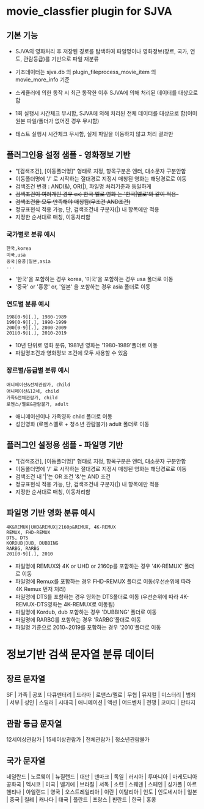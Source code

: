 # movie_classfier plugin for SJVA
## 기본 기능
- SJVA의 영화처리 후 저장된 경로를 탐색하여 파일명이나 영화정보(장르, 국가, 연도, 관람등급)를 기반으로 파일 재분류
- 기초데이터는 sjva.db 의 plugin_fileprocess_movie_item 의 movie_more_info 기준

- 스케쥴러에 의한 동작 시 최근 동작한 이후 SJVA에 의해 처리된 데이터를 대상으로 함
- 1회 실행시 시간체크 무시함, SJVA에 의해 처리된 전체 데이터를 대상으로 함(이미 원본 파일/폴더가 없어진 경우 무시함)
- 테스트 실행시 시간체크 무시함, 실제 파일을 이동하지 않고 처리 결과만 

## 플러그인용 설정 샘플 - 영화정보 기반
- "[검색조건], [이동폴더명]" 형태로 지정, 항목구분은 엔터, 대소문자 구분안함
- 이동폴더명에 '/' 로 시작하는 절대경로 지정시 매칭된 영화는 해당경로로 이동
- 검색조건 변경 : AND(&), OR(|), 파일명 처리기준과 동일하게 
- ~~검색조건이 여러개인 경우 ex) 한국 멜로 영화 는 '한국|멜로'와 같이 적용-~~
- ~~검색조건을 모두 만족해야 매칭됨(무조건 AND조건)~~
- 정규표현식 적용 가능, 단, 검색조건내 구분자(|) 내 항목에만 적용
- 지정한 순서대로 매칭, 이동처리함

### 국가별로 분류 예시 
```
한국,korea
미국,usa
중국|홍콩|일본,asia
...
```
- '한국'을 포함하는 경우 korea, '미국'을 포함하는 경우 usa 폴더로 이동 
- '중국' or '홍콩' or, '일본' 을 포함하는 경우 asia 폴더로 이동 

### 연도별 분류 예시
```
198[0-9][.], 1980-1989
199[0-9][.], 1990-1999
200[0-9][.], 2000-2009
201[0-9][.], 2010-2019
```
- 10년 단위로 영화 분류, 1981년 영화는 '1980-1989'폴더로 이동
- 파일명조건과 영화정보 조건에 모두 사용할 수 있음

### 장르별/등급별 분류 예시

```
애니메이션&전체관람가, child
애니메이션&12세, child
가족&전체관람가, child
로멘스/멜로&관람불가, adult
```
- 애니메이션이나 가족영화 child 폴더로 이동
- 성인영화 (로멘스멜로 + 청소년 관람불가) adult 폴더로 이동

## 플러그인 설정용 샘플 - 파일명 기반 
- "[검색조건], [이동폴더명]" 형태로 지정, 항목구분은 엔터, 대소문자 구분안함
- 이동폴더명에 '/' 로 시작하는 절대경로 지정시 매칭된 영화는 해당경로로 이동
- 검색조건 내 '|'는 OR 조건 '&'는 AND 조건
- 정규표현식 적용 가능, 단, 검색조건내 구분자(|) 내 항목에만 적용
- 지정한 순서대로 매칭, 이동처리함

## 파일명 기반 영화 분류 예시
```
4K&REMUX|UHD&REMUX|2160p&REMUX, 4K-REMUX
REMUX, FHD-REMUX
DTS, DTS
KORDUB|DUB, DUBBING
RARBG, RARBG
201[0-9][.], 2010
```
- 파일명에 REMUX와 4K or UHD or 2160p를 포함하는 경우 '4K-REMUX' 폴더로 이동
- 파일명에 Remux를 포함하는 경우 FHD-REMUX 폴더로 이동(우선순위에 따라 4K Remux 먼저 처리)
- 파일명에 DTS를 포함하는 경우 영화는 DTS폴더로 이동 (우선순위에 따라 4K-REMUX-DTS영화는 4K-REMUX로 이동됨)
- 파일명에 Kordub, dub 포함하는 경우 'DUBBING' 폴더로 이동
- 파일명에 RARBG를 포함하는 경우 'RARBG'폴더로 이동 
- 파일명 기준으로 2010~2019를 포함하는 경우 '2010'폴더로 이동

# 정보기반 검색 문자열 분류 데이터 
## 장르 문자열 ##
SF | 가족 | 공포 | 다큐멘터리 | 드라마 | 로맨스/멜로 | 무협 | 뮤지컬 | 미스터리 | 범죄 | 서부 | 성인 | 스릴러 | 시대극 | 애니메이션 | 액션 | 어드벤처 | 전쟁 | 코미디 | 판타지

## 관람 등급 문자열 ##
12세이상관람가 | 15세이상관람가 | 전체관람가 | 청소년관람불가

## 국가 문자열 ##
네덜란드 | 노르웨이 | 뉴질랜드 | 대만 | 덴마크 | 독일 | 러시아 | 루마니아 | 마케도니아공화국 | 멕시코 | 미국 | 벨기에 | 브라질 | 서독 | 소련 | 스웨덴 | 스페인 | 싱가폴 | 아르헨티나 | 아일랜드 | 영국 | 오스트레일리아 | 이란 | 이탈리아 | 인도 | 인도네시아 | 일본 | 중국 | 칠레 | 캐나다 | 태국 | 폴란드 | 프랑스 | 핀란드 | 한국 | 홍콩
